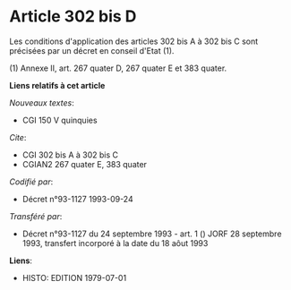 # Article 302 bis D

Les conditions d'application des articles 302 bis A à 302 bis C sont précisées par un décret en conseil d'Etat (1).

(1) Annexe II, art. 267 quater D, 267 quater E et 383 quater.

**Liens relatifs à cet article**

_Nouveaux textes_:

  - CGI 150 V quinquies

_Cite_:

  - CGI 302 bis A à 302 bis C
  - CGIAN2 267 quater E, 383 quater

_Codifié par_:

  - Décret n°93-1127 1993-09-24

_Transféré par_:

  - Décret n°93-1127 du 24 septembre 1993 - art. 1 () JORF 28 septembre 1993, transfert incorporé à la date du 18 aôut 1993

**Liens**:

  - HISTO: EDITION 1979-07-01
